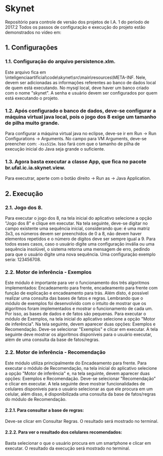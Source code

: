 # Skynet
Repositório para controle de versão dos projetos de I.A. 1 do período de 2017.2
Todos os passos de configuração e execução do projeto estão demonstrados no vídeo em: 

## 1. Configurações
### 1.1. Configuração do arquivo persistence.xlm.
Este arquivo fica em \inteligenciaartificial\code\skynet\src\main\resources\META-INF. Nele, devem ser adicionadas as informações referentes ao banco de dados local de quem está executando. No mysql local, deve haver um banco criado com o nome "skynet". A senha e usuário devem ser configurados por quem está executando o projeto.

### 1.2. Após configurado o banco de dados, deve-se configurar a máquina virtual java local, pois o jogo dos 8 exige um tamanho de pilha muito grande.
Para configurar a máquina virtual java no eclipse, deve-se ir em Run -> Run Configurations -> Arguments. No campo para VM Arguments, deve-se preencher com: ```-Xss515m```. Isso fará com que o tamanho de pilha de execução inicial do Java seja grande o suficiente.

### 1.3. Agora basta executar a classe App, que fica no pacote br.ufal.ic.ia.skynet.view.
Para executrar, aperte com o botão direito -> Run as -> Java Application.

## 2. Execução
### 2.1. Jogo dos 8.
Para executar o jogo dos 8, na tela inicial do aplicativo selecione a opção "Jogo dos 8" e clique em executar. Na tela seguinte, deve-se digitar no campo existente uma sequência inicial, considerando que: é uma matriz 3x3, os números devem ser preenchidos de 0 a 8, não devem haver elementos repetidos e o número de dígitos deve ser sempre igual a 9. Para todos esses casos, caso o usuário digite uma configuração invália ou uma sequência insolúvel, o sistema retorna uma mensagem de erro, pedindo para que o usuário digite uma nova sequência. Uma configuração exemplo seria: 123456708.

### 2.2. Motor de inferência - Exemplos
Este módulo é importante para ver o funcionamento dos três algoritmos implementados: Encadeamento para frente, encadeamento para frente com função de explicação e encadeamento para trás. Além disto, é possível realizar uma consulta das bases de fatos e regras. Lembrando que o módulo de exemplos foi desenvolvido com o intuito de mostrar que os algoritmos foram implementados e mostrar o funcionamento de cada um. Por isso, as bases de dados e de fatos são pequenas.
Para executar o módulo de Exemplos, na tela inicial do aplicativo selecione a opção "Motor de inferência". Na tela seguinte, devem aparecer duas opções: Exemplos e Recomendação. Deve-se selecionar "Exemplos" e clicar em executar. A tela seguinte deve mostrar os algoritmos disponíveis para o usuário executar, além de uma consulta da base de fatos/regras.

### 2.2. Motor de inferência - Recomendação
Este módulo utiliza principalmente do Encadeamento para frente.
Para executar o módulo de Recomendação, na tela inicial do aplicativo selecione a opção "Motor de inferência" e, na tela seguinte, devem aparecer duas opções: Exemplos e Recomendação. Deve-se selecionar "Recomendação" e clicar em executar. A tela seguinte deve mostrar funcionalidades de celulares disponíveis para o usuário selecionar as que ele procura em um celular, além disso, é disponibilizada uma consulta da base de fatos/regras do módulo de Recomendação. 

#### 2.2.1. Para consultar a base de regras:
Deve-se clicar em Consultar Regras. O resultado será mostrado no terminal.

#### 2.2.2. Para ver o resultado dos celulares recomendados: 
Basta selecionar o que o usuário procura em um smartphone e clicar em executar. O resultado da execução será mostrado no terminal. 
